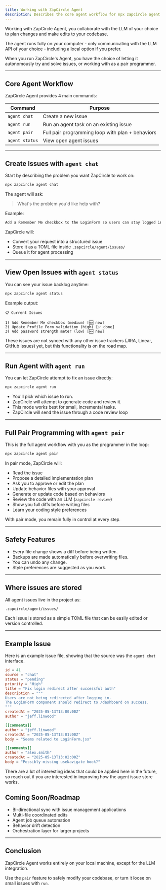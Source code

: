 ```yaml
---
title: Working with ZapCircle Agent
description: Describes the core agent workflow for npx zapcircle agent and its sub-commands.
---
```


Working with ZapCircle Agent, you collaborate with the LLM of your choice to plan changes and make edits to your codebase.

The agent runs fully on your computer - only communicating with the LLM API of your choice - including a local option if you prefer.

When you run ZapCircle's Agent, you have the choice of letting it autonomously try and solve issues, or working with as a pair programmer.

---

## Core Agent Workflow

ZapCircle Agent provides 4 main commands:

| Command | Purpose |
|---------|---------|
| `agent chat` | Create a new issue |
| `agent run` | Run an agent task on an existing issue |
| `agent pair` | Full pair programming loop with plan + behaviors |
| `agent status` | View open agent issues |

---

## Create Issues with `agent chat`

Start by describing the problem you want ZapCircle to work on:

```bash
npx zapcircle agent chat
```

The agent will ask:

> What's the problem you'd like help with?

Example:

```bash
Add a Remember Me checkbox to the LoginForm so users can stay logged in.
```

ZapCircle will:

- Convert your request into a structured issue
- Store it as a TOML file inside `.zapcircle/agent/issues/`
- Queue it for agent processing

---

## View Open Issues with `agent status`

You can see your issue backlog anytime:

```bash
npx zapcircle agent status
```

Example output:

```
📋 Current Issues

1) Add Remember Me checkbox (medium) [🆕 new]
2) Update Profile Form validation (high) [✅ done]
3) Add password strength meter (low) [🆕 new]
```

These issues are not synced with any other issue trackers (JIRA, Linear, GitHub Issues) yet, but this functionality is on the road map.

---

## Run Agent with `agent run`

You can let ZapCircle attempt to fix an issue directly:

```bash
npx zapcircle agent run
```

- You'll pick which issue to run.
- ZapCircle will attempt to generate code and review it.
- This mode works best for small, incremental tasks.
- ZapCircle will send the issue through a code review loop

---

## Full Pair Programming with `agent pair`

This is the full agent workflow with you as the programmer in the loop:

```bash
npx zapcircle agent pair
```

In pair mode, ZapCircle will:

* Read the issue  
* Propose a detailed implementation plan  
* Ask you to approve or edit the plan  
* Update behavior files with your approval  
* Generate or update code based on behaviors  
* Review the code with an LLM (`zapcircle review`)
* Show you full diffs before writing files  
* Learn your coding style preferences

With pair mode, you remain fully in control at every step. 

---

## Safety Features

- Every file change shows a diff before being written.
- Backups are made automatically before overwriting files.
- You can undo any change.
- Style preferences are suggested as you work.

---

## Where issues are stored

All agent issues live in the project as:

```bash
.zapcircle/agent/issues/
```

Each issue is stored as a simple TOML file that can be easily edited or version controlled.

---

## Example Issue

Here is an example issue file, showing that the source was the `agent chat` interface.

```toml
id = 41
source = "chat"
status = "pending"
priority = "High"
title = "Fix login redirect after successful auth"
description = """
Users are not being redirected after logging in.
The LoginForm component should redirect to /dashboard on success.
"""
createdAt = "2025-05-13T13:00:00Z"
author = "jeff.linwood"

[[comments]]
author = "jeff.linwood"
createdAt = "2025-05-13T13:01:00Z"
body = "Seems related to LoginForm.jsx"

[[comments]]
author = "alex.smith"
createdAt = "2025-05-13T13:02:00Z"
body = "Possibly missing useNavigate hook?"
```

There are a lot of interesting ideas that could be applied here in the future, so reach out if you are interested in improving how the agent issue store works.

## Coming Soon/Roadmap

- Bi-directional sync with issue management applications
- Multi-file coordinated edits
- Agent job queue automation
- Behavior drift detection
- Orchestration layer for larger projects

---

## Conclusion

ZapCircle Agent works entirely on your local machine, except for the LLM integration.

Use the `pair` feature to safely modify your codebase, or turn it loose on small issues with `run`.

